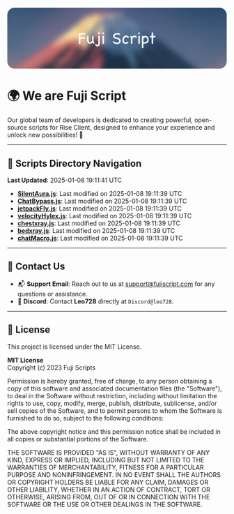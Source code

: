 ![Banner](.github/b.webp)

# 🌍 **We are Fuji Script**

Our global team of developers is dedicated to creating powerful, open-source scripts for Rise Client, designed to enhance your experience and unlock new possibilities! 🌟

---
<!-- SCRIPTS_NAVIGATION_START -->
## 📂 **Scripts Directory Navigation**

**Last Updated**: 2025-01-08 19:11:41 UTC

- **[SilentAura.js](scripts/SilentAura.js)**: Last modified on 2025-01-08 19:11:39 UTC
- **[ChatBypass.js](scripts/ChatBypass.js)**: Last modified on 2025-01-08 19:11:39 UTC
- **[jetpackFly.js](scripts/jetpackFly.js)**: Last modified on 2025-01-08 19:11:39 UTC
- **[velocityHylex.js](scripts/velocityHylex.js)**: Last modified on 2025-01-08 19:11:39 UTC
- **[chestxray.js](scripts/chestxray.js)**: Last modified on 2025-01-08 19:11:39 UTC
- **[bedxray.js](scripts/bedxray.js)**: Last modified on 2025-01-08 19:11:39 UTC
- **[chatMacro.js](scripts/chatMacro.js)**: Last modified on 2025-01-08 19:11:39 UTC

<!-- SCRIPTS_NAVIGATION_END -->

---

## 💬 **Contact Us**  
- 📬 **Support Email**: Reach out to us at [support@fujiscript.com](mailto:support@fujiscript.com) for any questions or assistance.  
- 💬 **Discord**: Contact **Leo728** directly at `Discord@leo728`.

---

## 📜 **License**

This project is licensed under the MIT License.  

**MIT License**  
Copyright (c) 2023 Fuji Scripts  

Permission is hereby granted, free of charge, to any person obtaining a copy of this software and associated documentation files (the "Software"), to deal in the Software without restriction, including without limitation the rights to use, copy, modify, merge, publish, distribute, sublicense, and/or sell copies of the Software, and to permit persons to whom the Software is furnished to do so, subject to the following conditions:  

The above copyright notice and this permission notice shall be included in all copies or substantial portions of the Software.  

THE SOFTWARE IS PROVIDED "AS IS", WITHOUT WARRANTY OF ANY KIND, EXPRESS OR IMPLIED, INCLUDING BUT NOT LIMITED TO THE WARRANTIES OF MERCHANTABILITY, FITNESS FOR A PARTICULAR PURPOSE AND NONINFRINGEMENT. IN NO EVENT SHALL THE AUTHORS OR COPYRIGHT HOLDERS BE LIABLE FOR ANY CLAIM, DAMAGES OR OTHER LIABILITY, WHETHER IN AN ACTION OF CONTRACT, TORT OR OTHERWISE, ARISING FROM, OUT OF OR IN CONNECTION WITH THE SOFTWARE OR THE USE OR OTHER DEALINGS IN THE SOFTWARE.  
